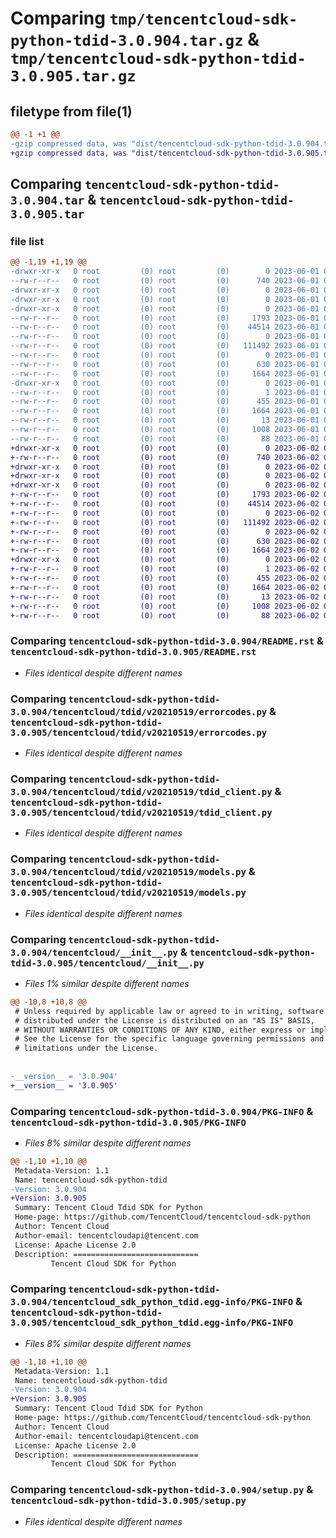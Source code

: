 # Comparing `tmp/tencentcloud-sdk-python-tdid-3.0.904.tar.gz` & `tmp/tencentcloud-sdk-python-tdid-3.0.905.tar.gz`

## filetype from file(1)

```diff
@@ -1 +1 @@
-gzip compressed data, was "dist/tencentcloud-sdk-python-tdid-3.0.904.tar", last modified: Thu Jun  1 02:47:39 2023, max compression
+gzip compressed data, was "dist/tencentcloud-sdk-python-tdid-3.0.905.tar", last modified: Fri Jun  2 00:40:32 2023, max compression
```

## Comparing `tencentcloud-sdk-python-tdid-3.0.904.tar` & `tencentcloud-sdk-python-tdid-3.0.905.tar`

### file list

```diff
@@ -1,19 +1,19 @@
-drwxr-xr-x   0 root         (0) root         (0)        0 2023-06-01 02:47:39.000000 tencentcloud-sdk-python-tdid-3.0.904/
--rw-r--r--   0 root         (0) root         (0)      740 2023-06-01 02:47:38.000000 tencentcloud-sdk-python-tdid-3.0.904/README.rst
-drwxr-xr-x   0 root         (0) root         (0)        0 2023-06-01 02:47:39.000000 tencentcloud-sdk-python-tdid-3.0.904/tencentcloud/
-drwxr-xr-x   0 root         (0) root         (0)        0 2023-06-01 02:47:39.000000 tencentcloud-sdk-python-tdid-3.0.904/tencentcloud/tdid/
-drwxr-xr-x   0 root         (0) root         (0)        0 2023-06-01 02:47:39.000000 tencentcloud-sdk-python-tdid-3.0.904/tencentcloud/tdid/v20210519/
--rw-r--r--   0 root         (0) root         (0)     1793 2023-06-01 02:47:38.000000 tencentcloud-sdk-python-tdid-3.0.904/tencentcloud/tdid/v20210519/errorcodes.py
--rw-r--r--   0 root         (0) root         (0)    44514 2023-06-01 02:47:38.000000 tencentcloud-sdk-python-tdid-3.0.904/tencentcloud/tdid/v20210519/tdid_client.py
--rw-r--r--   0 root         (0) root         (0)        0 2023-06-01 02:47:38.000000 tencentcloud-sdk-python-tdid-3.0.904/tencentcloud/tdid/v20210519/__init__.py
--rw-r--r--   0 root         (0) root         (0)   111492 2023-06-01 02:47:38.000000 tencentcloud-sdk-python-tdid-3.0.904/tencentcloud/tdid/v20210519/models.py
--rw-r--r--   0 root         (0) root         (0)        0 2023-06-01 02:47:38.000000 tencentcloud-sdk-python-tdid-3.0.904/tencentcloud/tdid/__init__.py
--rw-r--r--   0 root         (0) root         (0)      630 2023-06-01 02:47:38.000000 tencentcloud-sdk-python-tdid-3.0.904/tencentcloud/__init__.py
--rw-r--r--   0 root         (0) root         (0)     1664 2023-06-01 02:47:39.000000 tencentcloud-sdk-python-tdid-3.0.904/PKG-INFO
-drwxr-xr-x   0 root         (0) root         (0)        0 2023-06-01 02:47:39.000000 tencentcloud-sdk-python-tdid-3.0.904/tencentcloud_sdk_python_tdid.egg-info/
--rw-r--r--   0 root         (0) root         (0)        1 2023-06-01 02:47:39.000000 tencentcloud-sdk-python-tdid-3.0.904/tencentcloud_sdk_python_tdid.egg-info/dependency_links.txt
--rw-r--r--   0 root         (0) root         (0)      455 2023-06-01 02:47:39.000000 tencentcloud-sdk-python-tdid-3.0.904/tencentcloud_sdk_python_tdid.egg-info/SOURCES.txt
--rw-r--r--   0 root         (0) root         (0)     1664 2023-06-01 02:47:39.000000 tencentcloud-sdk-python-tdid-3.0.904/tencentcloud_sdk_python_tdid.egg-info/PKG-INFO
--rw-r--r--   0 root         (0) root         (0)       13 2023-06-01 02:47:39.000000 tencentcloud-sdk-python-tdid-3.0.904/tencentcloud_sdk_python_tdid.egg-info/top_level.txt
--rw-r--r--   0 root         (0) root         (0)     1008 2023-06-01 02:47:38.000000 tencentcloud-sdk-python-tdid-3.0.904/setup.py
--rw-r--r--   0 root         (0) root         (0)       88 2023-06-01 02:47:39.000000 tencentcloud-sdk-python-tdid-3.0.904/setup.cfg
+drwxr-xr-x   0 root         (0) root         (0)        0 2023-06-02 00:40:32.000000 tencentcloud-sdk-python-tdid-3.0.905/
+-rw-r--r--   0 root         (0) root         (0)      740 2023-06-02 00:40:32.000000 tencentcloud-sdk-python-tdid-3.0.905/README.rst
+drwxr-xr-x   0 root         (0) root         (0)        0 2023-06-02 00:40:32.000000 tencentcloud-sdk-python-tdid-3.0.905/tencentcloud/
+drwxr-xr-x   0 root         (0) root         (0)        0 2023-06-02 00:40:32.000000 tencentcloud-sdk-python-tdid-3.0.905/tencentcloud/tdid/
+drwxr-xr-x   0 root         (0) root         (0)        0 2023-06-02 00:40:32.000000 tencentcloud-sdk-python-tdid-3.0.905/tencentcloud/tdid/v20210519/
+-rw-r--r--   0 root         (0) root         (0)     1793 2023-06-02 00:40:32.000000 tencentcloud-sdk-python-tdid-3.0.905/tencentcloud/tdid/v20210519/errorcodes.py
+-rw-r--r--   0 root         (0) root         (0)    44514 2023-06-02 00:40:32.000000 tencentcloud-sdk-python-tdid-3.0.905/tencentcloud/tdid/v20210519/tdid_client.py
+-rw-r--r--   0 root         (0) root         (0)        0 2023-06-02 00:40:32.000000 tencentcloud-sdk-python-tdid-3.0.905/tencentcloud/tdid/v20210519/__init__.py
+-rw-r--r--   0 root         (0) root         (0)   111492 2023-06-02 00:40:32.000000 tencentcloud-sdk-python-tdid-3.0.905/tencentcloud/tdid/v20210519/models.py
+-rw-r--r--   0 root         (0) root         (0)        0 2023-06-02 00:40:32.000000 tencentcloud-sdk-python-tdid-3.0.905/tencentcloud/tdid/__init__.py
+-rw-r--r--   0 root         (0) root         (0)      630 2023-06-02 00:40:32.000000 tencentcloud-sdk-python-tdid-3.0.905/tencentcloud/__init__.py
+-rw-r--r--   0 root         (0) root         (0)     1664 2023-06-02 00:40:32.000000 tencentcloud-sdk-python-tdid-3.0.905/PKG-INFO
+drwxr-xr-x   0 root         (0) root         (0)        0 2023-06-02 00:40:32.000000 tencentcloud-sdk-python-tdid-3.0.905/tencentcloud_sdk_python_tdid.egg-info/
+-rw-r--r--   0 root         (0) root         (0)        1 2023-06-02 00:40:32.000000 tencentcloud-sdk-python-tdid-3.0.905/tencentcloud_sdk_python_tdid.egg-info/dependency_links.txt
+-rw-r--r--   0 root         (0) root         (0)      455 2023-06-02 00:40:32.000000 tencentcloud-sdk-python-tdid-3.0.905/tencentcloud_sdk_python_tdid.egg-info/SOURCES.txt
+-rw-r--r--   0 root         (0) root         (0)     1664 2023-06-02 00:40:32.000000 tencentcloud-sdk-python-tdid-3.0.905/tencentcloud_sdk_python_tdid.egg-info/PKG-INFO
+-rw-r--r--   0 root         (0) root         (0)       13 2023-06-02 00:40:32.000000 tencentcloud-sdk-python-tdid-3.0.905/tencentcloud_sdk_python_tdid.egg-info/top_level.txt
+-rw-r--r--   0 root         (0) root         (0)     1008 2023-06-02 00:40:32.000000 tencentcloud-sdk-python-tdid-3.0.905/setup.py
+-rw-r--r--   0 root         (0) root         (0)       88 2023-06-02 00:40:32.000000 tencentcloud-sdk-python-tdid-3.0.905/setup.cfg
```

### Comparing `tencentcloud-sdk-python-tdid-3.0.904/README.rst` & `tencentcloud-sdk-python-tdid-3.0.905/README.rst`

 * *Files identical despite different names*

### Comparing `tencentcloud-sdk-python-tdid-3.0.904/tencentcloud/tdid/v20210519/errorcodes.py` & `tencentcloud-sdk-python-tdid-3.0.905/tencentcloud/tdid/v20210519/errorcodes.py`

 * *Files identical despite different names*

### Comparing `tencentcloud-sdk-python-tdid-3.0.904/tencentcloud/tdid/v20210519/tdid_client.py` & `tencentcloud-sdk-python-tdid-3.0.905/tencentcloud/tdid/v20210519/tdid_client.py`

 * *Files identical despite different names*

### Comparing `tencentcloud-sdk-python-tdid-3.0.904/tencentcloud/tdid/v20210519/models.py` & `tencentcloud-sdk-python-tdid-3.0.905/tencentcloud/tdid/v20210519/models.py`

 * *Files identical despite different names*

### Comparing `tencentcloud-sdk-python-tdid-3.0.904/tencentcloud/__init__.py` & `tencentcloud-sdk-python-tdid-3.0.905/tencentcloud/__init__.py`

 * *Files 1% similar despite different names*

```diff
@@ -10,8 +10,8 @@
 # Unless required by applicable law or agreed to in writing, software
 # distributed under the License is distributed on an "AS IS" BASIS,
 # WITHOUT WARRANTIES OR CONDITIONS OF ANY KIND, either express or implied.
 # See the License for the specific language governing permissions and
 # limitations under the License.
 
 
-__version__ = '3.0.904'
+__version__ = '3.0.905'
```

### Comparing `tencentcloud-sdk-python-tdid-3.0.904/PKG-INFO` & `tencentcloud-sdk-python-tdid-3.0.905/PKG-INFO`

 * *Files 8% similar despite different names*

```diff
@@ -1,10 +1,10 @@
 Metadata-Version: 1.1
 Name: tencentcloud-sdk-python-tdid
-Version: 3.0.904
+Version: 3.0.905
 Summary: Tencent Cloud Tdid SDK for Python
 Home-page: https://github.com/TencentCloud/tencentcloud-sdk-python
 Author: Tencent Cloud
 Author-email: tencentcloudapi@tencent.com
 License: Apache License 2.0
 Description: ============================
         Tencent Cloud SDK for Python
```

### Comparing `tencentcloud-sdk-python-tdid-3.0.904/tencentcloud_sdk_python_tdid.egg-info/PKG-INFO` & `tencentcloud-sdk-python-tdid-3.0.905/tencentcloud_sdk_python_tdid.egg-info/PKG-INFO`

 * *Files 8% similar despite different names*

```diff
@@ -1,10 +1,10 @@
 Metadata-Version: 1.1
 Name: tencentcloud-sdk-python-tdid
-Version: 3.0.904
+Version: 3.0.905
 Summary: Tencent Cloud Tdid SDK for Python
 Home-page: https://github.com/TencentCloud/tencentcloud-sdk-python
 Author: Tencent Cloud
 Author-email: tencentcloudapi@tencent.com
 License: Apache License 2.0
 Description: ============================
         Tencent Cloud SDK for Python
```

### Comparing `tencentcloud-sdk-python-tdid-3.0.904/setup.py` & `tencentcloud-sdk-python-tdid-3.0.905/setup.py`

 * *Files identical despite different names*


